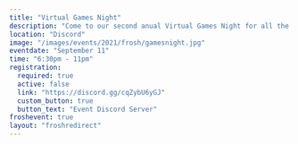 ```yaml
---
title: "Virtual Games Night"
description: "Come to our second anual Virtual Games Night for all the gamers out there! Join using the discord link and play any game you want! Take this opportunity to meet new people and other gamers like you"
location: "Discord"
image: "/images/events/2021/frosh/gamesnight.jpg"
eventdate: "September 11"
time: "6:30pm - 11pm"
registration:
  required: true
  active: false
  link: "https://discord.gg/cqZybU6yGJ"
  custom_button: true
  button_text: "Event Discord Server"
froshevent: true
layout: "froshredirect"
---
```


